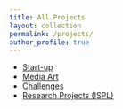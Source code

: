 ```yaml
---
title: All Projects
layout: collection
permalink: /projects/
author_profile: true
---
```


* [Start-up](https://thomas11809.github.io/personal-website/categories/#start-up)
* [Media Art](https://thomas11809.github.io/personal-website/categories/#media-art)
* [Challenges](#)
* [Research Projects (ISPL)](#)